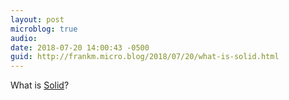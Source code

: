```yaml
---
layout: post
microblog: true
audio: 
date: 2018-07-20 14:00:43 -0500
guid: http://frankm.micro.blog/2018/07/20/what-is-solid.html
---
```

What is [Solid](https://solid.mit.edu/)?

